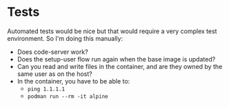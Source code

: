 
# Tests

Automated tests would be nice but that would require a very complex test environment. So I'm doing this manually:

- Does code-server work?
- Does the setup-user flow run again when the base image is updated?
- Can you read and write files in the container, and are they owned by the same user as on the host?
- In the container, you have to be able to:
  - `ping 1.1.1.1`
  - `podman run --rm -it alpine`
